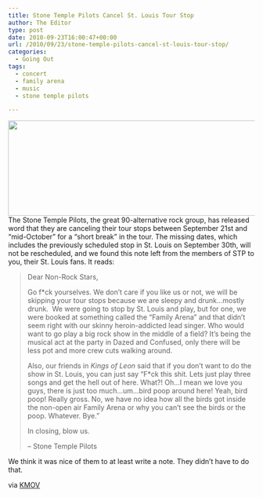 ```yaml
---
title: Stone Temple Pilots Cancel St. Louis Tour Stop
author: The Editor
type: post
date: 2010-09-23T16:00:47+00:00
url: /2010/09/23/stone-temple-pilots-cancel-st-louis-tour-stop/
categories:
  - Going Out
tags:
  - concert
  - family arena
  - music
  - stone temple pilots

---
```

[<img class="aligncenter size-full wp-image-6967" title="425.stone.temple.pilots.061308" src="http://media.punchingkitty.com/wordpress/2010/09/425.stone_.temple.pilots.061308.jpeg" alt="" width="600" height="194" />][1]The Stone Temple Pilots, the great 90-alternative rock group, has released word that they are canceling their tour stops between September 21st and &#8220;mid-October&#8221; for a &#8220;short break&#8221; in the tour. The missing dates, which includes the previously scheduled stop in St. Louis on September 30th, will not be rescheduled, and we found this note left from the members of STP to you, their St. Louis fans. It reads:

> Dear Non-Rock Stars,
> 
> Go f*ck yourselves. We don&#8217;t care if you like us or not, we will be skipping your tour stops because we are sleepy and drunk&#8230;mostly drunk.  We were going to stop by St. Louis and play, but for one, we were booked at something called the &#8220;Family Arena&#8221; and that didn&#8217;t seem right with our skinny heroin-addicted lead singer. Who would want to go play a big rock show in the middle of a field? It&#8217;s being the musical act at the party in Dazed and Confused, only there will be less pot and more crew cuts walking around.
> 
> Also, our friends in _Kings of Leon_ said that if you don&#8217;t want to do the show in St. Louis, you can just say &#8220;F*ck this shit. Lets just play three songs and get the hell out of here. What?! Oh&#8230;I mean we love you guys, there is just too much&#8230;um&#8230;bird poop around here! Yeah, bird poop! Really gross. No, we have no idea how all the birds got inside the non-open air Family Arena or why you can&#8217;t see the birds or the poop. Whatever. Bye.&#8221;
> 
> In closing, blow us.
> 
> &#8211; Stone Temple Pilots

We think it was nice of them to at least write a note. They didn&#8217;t have to do that.

via <a href="http://www.kmov.com/news/just-posted/Stone-Temple-Pilots-103564269.html" target="_blank">KMOV</a>

 [1]: http://media.punchingkitty.com/wordpress/2010/09/425.stone_.temple.pilots.061308.jpeg